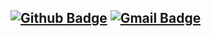 [![Github Badge](https://img.shields.io/badge/-povanberg-2E3440?style=flat&logo=github&logoColor=7390AD&link=https://github.com/povanberg/)](https://www.github.com/povanberg/) 
[![Gmail Badge](https://img.shields.io/badge/povanberg.dev@gmail.com-2E3440?style=flat&logo=Gmail&logoColor=BF616A&link=mailto:povanberg.dev@gmail.com)](mailto:povanberg.dev@gmail.com) 
---

